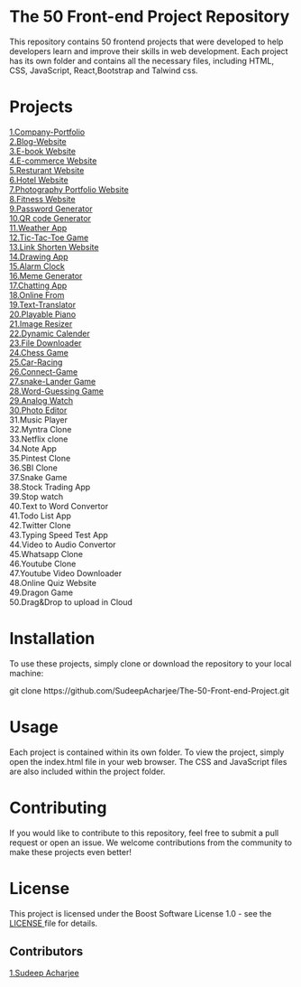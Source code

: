 # The 50 Front-end Project Repository
This repository contains 50 frontend projects that were developed to help developers learn and improve their skills in web development. Each project has its own folder and contains all the necessary files, including HTML, CSS, JavaScript, React,Bootstrap and Talwind css.

# Projects 
<a href="https://company-portfolio-1.netlify.app/">1.Company-Portfolio</a> <br>
<a href="https://blogger-sudeep.netlify.app/">2.Blog-Website </a><br>
<a href="https://e-book-03.netlify.app/">3.E-book Website</a><br>
<a href="https://thrift-flip-store.netlify.app/">4.E-commerce Website</a><br>
<a href="https://resutrantcode.netlify.app/">5.Resturant Website</a><br>
<a href="https://hotel-landing-06.netlify.app/">6.Hotel Website</a><br>
<a href="https://photography-portfolio07.netlify.app/">7.Photography Portfolio Website</a><br>
<a href="https://fitness-portfolio8.netlify.app/">8.Fitness Website</a><br>
<a href="https://generate-pass5.netlify.app/">9.Password Generator </a><br>
<a href="https://qr-code-generator10.netlify.app/">10.QR code Generator</a><br>
<a href="https://weather-app-11-sd.netlify.app/">11.Weather App</a><br>
<a href="https://tic-tac-toe-sdev.netlify.app/">12.Tic-Tac-Toe Game</a><br>
<a href="https://link-shorten-13.netlify.app/">13.Link Shorten Website</a><br>
<a href="https://drawing-app-14.netlify.app/">14.Drawing App</a><br>
<a href="https://alarm-clock-15.netlify.app/">15.Alarm Clock</a><br>
<a href="https://meme-generator-16.netlify.app/">16.Meme Generator</a><br>
<a href="https://chatting-webapp-17.netlify.app/">17.Chatting App</a><br>
<a href="https://onlinnne-form.netlify.app/">18.Online From</a><br>
<a href="https://translator-19.netlify.app/">19.Text-Translator</a><br>
<a href="https://playable-piano20.netlify.app/">20.Playable Piano</a><br>
<a href="https://image-resizer-21.netlify.app/">21.Image Resizer</a><br>
<a href="https://dynamic-calander-22.netlify.app/">22.Dynamic Calender</a><br>
<a href ="https://file-downoader-23.netlify.app/">23.File Downloader</a><br>
<a href="https://chess-game-24.netlify.app/">24.Chess Game</a><br>
<a href="https://car-racing-25.netlify.app/">25.Car-Racing</a><br>
<a href="https://connect-game-26.netlify.app/">26.Connect-Game</a><br>
<a href="https://snake-lader-game-27.netlify.app/">27.snake-Lander Game</a><br>
<a href="https://word-guessing-game-28.netlify.app/">28.Word-Guessing Game</a><br>
<a href="https://analog-watch-29.netlify.app/">29.Analog Watch</a><br>
<a href="https://photo-editor-30.netlify.app/">30.Photo Editor</a><br>
31.Music Player<br>
32.Myntra Clone<br>
33.Netflix clone<br>
34.Note App<br>
35.Pintest Clone<br>
36.SBI Clone<br>
37.Snake Game<br>
38.Stock Trading App<br>
39.Stop watch<br>
40.Text to Word Convertor<br>
41.Todo List App<br>
42.Twitter Clone<br>
43.Typing Speed Test App<br>
44.Video to Audio Convertor<br>
45.Whatsapp Clone<br>
46.Youtube Clone<br>
47.Youtube Video Downloader<br>
48.Online Quiz Website<br>
49.Dragon Game<br>
50.Drag&Drop to upload in Cloud<br>
# Installation
To use these projects, simply clone or download the repository to your local machine:
<p>git clone https://github.com/SudeepAcharjee/The-50-Front-end-Project.git</p>
  
# Usage
Each project is contained within its own folder. To view the project, simply open the index.html file in your web browser. The CSS and JavaScript files are also included within the project folder.
# Contributing
If you would like to contribute to this repository, feel free to submit a pull request or open an issue. We welcome contributions from the community to make these projects even better! 
# License
This project is licensed under the Boost Software License 1.0  - see the <a href="https://github.com/SudeepAcharjee/The-50-Front-end-Project/blob/main/LICENSE">LICENSE </a> file for details.
## Contributors
<a href="https://sudeep-portfolio.netlify.app">1.Sudeep Acharjee</a>
